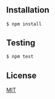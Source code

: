 #

## Installation

```bash
$ npm install
```

## Testing

```bash
$ npm test
```

## License

  [MIT](LICENSE)

